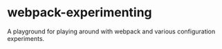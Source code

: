 # webpack-experimenting

A playground for playing around with webpack and various configuration experiments.
